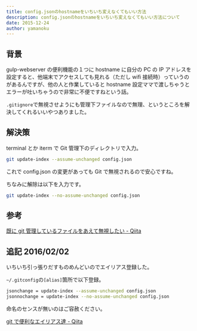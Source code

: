 ```yaml
---
title: config.jsonのhostnameをいちいち変えなくてもいい方法
description: config.jsonのhostnameをいちいち変えなくてもいい方法について
date: 2015-12-24
author: yamanoku
---
```


## 背景

gulp-webserver の便利機能の１つに hostname に自分の PC の IP アドレスを設定すると、他端末でアクセスしても見れる（ただし wifi 接続時）っていうのがあるんですが、他の人と作業していると hostname 設定ママで渡しちゃうとエラーが吐いちゃうので非常に不便ですねという話。

`.gitignore`で無視させようにも管理下ファイルなので無理、というところを解決してくれるいいやつありました。

## 解決策

terminal とか iterm で Git 管理下のディレクトリで入力。

```bash
git update-index --assume-unchanged config.json
```

これで config.json の変更があっても Git で無視されるので安心ですね。

ちなみに解除は以下を入力です。

```bash
git update-index --no-assume-unchanged config.json
```

## 参考

[既に git 管理しているファイルをあえて無視したい - Qiita](https://qiita.com/usamik26/items/56d0d3ba7a1300625f92)

## 追記 2016/02/02

いちいち引っ張りだすものめんどいのでエイリアス登録した。

`~/.gitconfig`の`[alias]`箇所で以下登録。

```bash
jsonchange = update-index --assume-unchanged config.json
jsonnochange = update-index --no-assume-unchanged config.json
```

命名のセンスが無いのはご容赦ください。

[git で便利なエイリアス達 - Qiita](https://qiita.com/peccul/items/90dd469e2f72babbc106)
